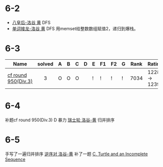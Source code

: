 # 6-2
- [八皇后-洛谷 黄](https://www.luogu.com.cn/problem/P1219)
DFS
- [单词接龙-洛谷 黄](https://www.luogu.com.cn/problem/solution/P1019)
DFS
用memset给整数数组赋值2，递归到爆栈。

# 6-3
| **Name**                                                   | **solved** | **A** | **B** | **C** | **D** | **E** | **F1** | **F2** | **G** | **Rank** | **Rating**        |
| ---------------------------------------------------------- | :--------: | ----- | ----- | ----- | ----- | ----- | ----- | -----  | ----- | -------- | -----------------  |
| [cf round 950(Div.3)](https://codeforces.com/contest/1980) |     3      | Ο     | O     |  O    |       |  !     | !    |   !     |  !     | 7034    | 1228 &rarr;  1239 |

# 6-4
补题cf round 950(Div.3) D
暴力
[瑞士轮 洛谷-黄](https://www.luogu.com.cn/problem/P1309)
归并排序

# 6-5
手写了一遍归并排序
[逆序对 洛谷-黄](https://www.luogu.com.cn/problem/P1908)
补了一题
[C. Turtle and an Incomplete Sequence](https://codeforces.com/contest/1981/problem/C)